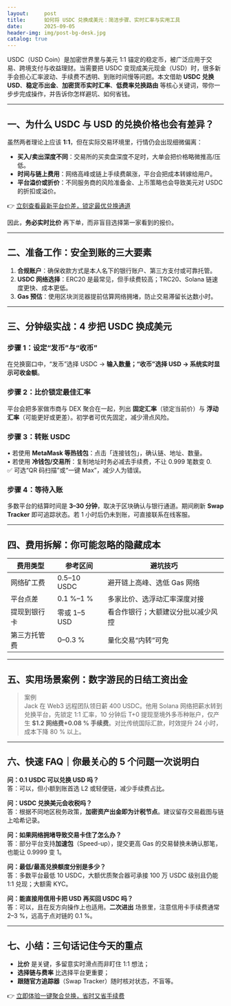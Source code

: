 ```yaml
---
layout:     post
title:      如何将 USDC 兑换成美元：简洁步骤、实时汇率与实用工具
date:       2025-09-05
header-img: img/post-bg-desk.jpg
catalog: true
---
```


USDC（USD Coin）是加密世界里与美元 1:1 锚定的稳定币，被广泛应用于交易、跨境支付与收益理财。当需要把 USDC 变现成美元现金（USD）时，很多新手会担心汇率波动、手续费不透明、到账时间慢等问题。本文借助 **USDC 兑换 USD**、**稳定币出金**、**加密货币实时汇率**、**低费率兑换路由** 等核心关键词，带你一步步完成操作，并告诉你怎样避坑、如何省钱。

---

## 一、为什么 USDC 与 USD 的兑换价格也会有差异？

虽然两者理论上应该 **1:1**，但在实际交易环境里，行情仍会出现细微偏离：

- **买入/卖出深度不同**：交易所的买卖盘深度不足时，大单会把价格略微推高/压低。  
- **时间与链上费用**：网络高峰或链上手续费飙涨，平台会把成本转嫁给用户。  
- **平台溢价或折价**：不同服务商的风险准备金、上币策略也会导致美元对 USDC 的折扣或溢价。

👉 [立刻查看最新平台价差，锁定最优兑换通道](https://okxdog.com/)

因此，**务必实时比价** 再下单，而非盲目选择第一家看到的报价。

---

## 二、准备工作：安全到账的三大要素

1. **合规账户**：确保收款方式是本人名下的银行账户、第三方支付或可靠托管。  
2. **USDC 网络选择**：ERC20 是最常见，但手续费较高；TRC20、Solana 链速度更快、成本更低。  
3. **Gas 预估**：使用区块浏览器提前估算网络拥堵，防止交易滞留长达数小时。

---

## 三、分钟级实战：4 步把 USDC 换成美元

### 步骤 1：设定“发币”与“收币”  
在兑换窗口中，“发币”选择 USDC → **输入数量；“收币”选择 USD → 系统实时显示可收金额**。  

### 步骤 2：比价锁定最佳汇率  
平台会把多家做市商与 DEX 聚合在一起，列出 **固定汇率**（锁定当前价）与 **浮动汇率**（可能更好或更差）。初学者可优先固定，减少滑点风险。  

### 步骤 3：转账 USDC  
• 若使用 **MetaMask 等热钱包**：点击「连接钱包」，确认链、地址、数量。  
• 若使用 **冷钱包/交易所**：复制地址时务必减去手续费，不让 0.999 笔数变 0.  
✅ 可选“QR 码扫描”或“一键 Max”，减少人为错误。  

### 步骤 4：等待入账  
多数平台的结算时间是 **3–30 分钟**，取决于区块确认与银行通道。期间刷新 **Swap Tracker** 即可追踪状态。若 1 小时后仍未到账，可直接联系在线客服。

---

## 四、费用拆解：你可能忽略的隐藏成本

| 费用类型 | 参考区间 | 避坑技巧 |
| --- | --- | --- |
| 网络矿工费 | 0.5–10 USDC | 避开链上高峰、选低 Gas 网络 |
| 平台点差 | 0.1 %–1 % | 多家比价、选浮动汇率深度对接 |
| 提现到银行卡 | 零或 1–5 USD | 看合作银行；大额建议分批以减少风控 |
| 第三方托管费 | 0–0.3 % | 量化交易“内转”可免 |

---

## 五、实用场景案例：数字游民的日结工资出金

> 案例  
Jack 在 Web3 远程团队领日薪 400 USDC。他用 Solana 网络把薪水转到兑换平台，先锁定 1:1 汇率，10 分钟后 T+0 提现至境外多币种账户，仅产生 **$1.2 网络费+0.08 % 手续费**。对比传统国际汇款，时效提升 24 小时，成本下降 80 % 以上。

---

## 六、快速 FAQ｜你最关心的 5 个问题一次说明白

**问：0.1 USDC 可以兑换 USD 吗？**  
答：可以，但小额到账首选 L2 或轻便链，减少手续费占比。

**问：USDC 兑换美元会收税吗？**  
答：根据不同地区税务政策，**加密资产出金即为计税节点**。建议留存交易截图与链上哈希记录。

**问：如果网络拥堵导致交易卡住了怎么办？**  
答：部分平台支持**加速包**（Speed-up），提交更高 Gas 的交易替换未确认那笔，也能让 0.9999 变 1。

**问：最低/最高兑换额度分别是多少？**  
答：多数平台最低 10 USDC，大额优质聚合器可承接 100 万 USDC 级别且仍能 1:1 兑现；大额需 KYC。

**问：能直接用信用卡把 USD 再买回 USDC 吗？**  
答：可以，且在反方向操作上也适用。**二次进出** 场景里，注意信用卡手续费通常 2–3 %，远高于点对链的 0.1 %。

---

## 七、小结：三句话记住今天的重点

- **比价** 是关键，多留意实时滑点而非盯住 1:1 想法；  
- **选择链与费率** 比选择平台更重要；  
- **跟随官方追踪器**（Swap Tracker）随时核对状态，不盲等。

👉 [立即体验一键聚合兑换，省时又省手续费](https://okxdog.com/)